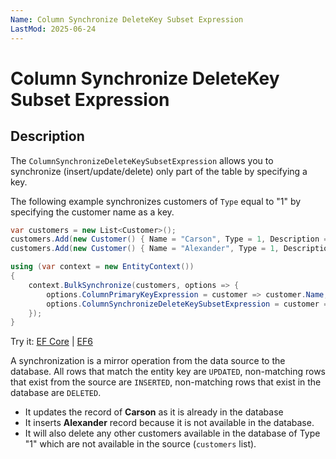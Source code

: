 ```yaml
---
Name: Column Synchronize DeleteKey Subset Expression
LastMod: 2025-06-24
---
```


# Column Synchronize DeleteKey Subset Expression

## Description

The `ColumnSynchronizeDeleteKeySubsetExpression` allows you to synchronize (insert/update/delete) only part of the table by specifying a key.

The following example synchronizes customers of `Type` equal to "1" by specifying the customer name as a key. 

```csharp
var customers = new List<Customer>();
customers.Add(new Customer() { Name = "Carson", Type = 1, Description = "Updated_Description of Carson", IsActive = false });
customers.Add(new Customer() { Name = "Alexander", Type = 1, Description = "Description of Alexander", IsActive = false });

using (var context = new EntityContext())
{
    context.BulkSynchronize(customers, options => {
        options.ColumnPrimaryKeyExpression = customer => customer.Name;
        options.ColumnSynchronizeDeleteKeySubsetExpression = customer => customer.Type;
    });
}
```

Try it: [EF Core](https://dotnetfiddle.net/clr84M) | [EF6](https://dotnetfiddle.net/y5snLt)

A synchronization is a mirror operation from the data source to the database. All rows that match the entity key are `UPDATED`, non-matching rows that exist from the source are `INSERTED`, non-matching rows that exist in the database are `DELETED`.

 - It updates the record of **Carson** as it is already in the database 
 - It inserts **Alexander** record because it is not available in the database.
 - It will also delete any other customers available in the database of Type "1" which are not available in the source (`customers` list). 
